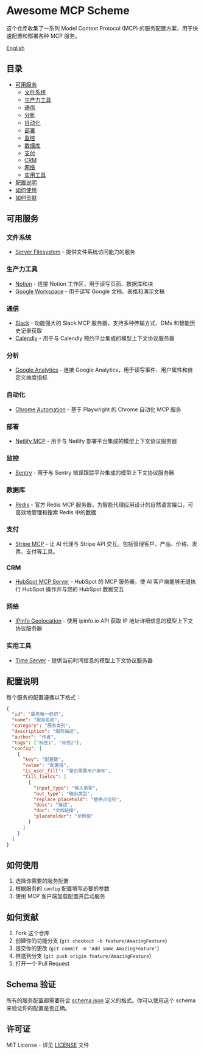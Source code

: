 # Awesome MCP Scheme

这个仓库收集了一系列 Model Context Protocol (MCP) 的服务配置方案，用于快速配置和部署各种 MCP 服务。

[English](./README.md)

## 目录

- [可用服务](#可用服务)
  - [文件系统](#文件系统)
  - [生产力工具](#生产力工具)
  - [通信](#通信)
  - [分析](#分析)
  - [自动化](#自动化)
  - [部署](#部署)
  - [监控](#监控)
  - [数据库](#数据库)
  - [支付](#支付)
  - [CRM](#crm)
  - [网络](#网络)
  - [实用工具](#实用工具)
- [配置说明](#配置说明)
- [如何使用](#如何使用)
- [如何贡献](#如何贡献)

## 可用服务

### 文件系统

- [Server Filesystem](https://github.com/modelcontextprotocol/server-filesystem) - 提供文件系统访问能力的服务

### 生产力工具

- [Notion](https://github.com/makenotion/notion-mcp-server) - 连接 Notion 工作区，用于读写页面、数据库和块
- [Google Workspace](https://github.com/taylorwilsdon/google_workspace_mcp) - 用于读写 Google 文档、表格和演示文稿

### 通信

- [Slack](https://github.com/korotovsky/slack-mcp-server) - 功能强大的 Slack MCP 服务器，支持多种传输方式、DMs 和智能历史记录获取
- [Calendly](https://github.com/meAmitPatil/calendly-mcp-server) - 用于与 Calendly 预约平台集成的模型上下文协议服务器

### 分析

- [Google Analytics](https://github.com/surendranb/google-analytics-mcp) - 连接 Google Analytics，用于读写事件、用户属性和自定义维度指标

### 自动化

- [Chrome Automation](https://github.com/JackZhao98/chrome-automation-mcp) - 基于 Playwright 的 Chrome 自动化 MCP 服务

### 部署

- [Netlify MCP](https://github.com/netlify/netlify-mcp) - 用于与 Netlify 部署平台集成的模型上下文协议服务器

### 监控

- [Sentry](https://github.com/getsentry/sentry-mcp) - 用于与 Sentry 错误跟踪平台集成的模型上下文协议服务器

### 数据库

- [Redis](https://github.com/redis/mcp-redis) - 官方 Redis MCP 服务器，为智能代理应用设计的自然语言接口，可高效地管理和搜索 Redis 中的数据

### 支付

- [Stripe MCP](https://docs.stripe.com/mcp) - 让 AI 代理与 Stripe API 交互。包括管理客户、产品、价格、发票、支付等工具。

### CRM

- [HubSpot MCP Server](https://www.npmjs.com/package/@hubspot/mcp-server) - HubSpot 的 MCP 服务器，使 AI 客户端能够无缝执行 HubSpot 操作并与您的 HubSpot 数据交互

### 网络

- [IPinfo Geolocation](https://github.com/briandconnelly/mcp-server-ipinfo) - 使用 ipinfo.io API 获取 IP 地址详细信息的模型上下文协议服务器

### 实用工具

- [Time Server](https://github.com/modelcontextprotocol/servers/tree/main/src/time) - 提供当前时间信息的模型上下文协议服务器

## 配置说明

每个服务的配置遵循以下格式：

```json
{
  "id": "服务唯一标识",
  "name": "服务名称",
  "category": "服务类别",
  "description": "服务描述",
  "author": "作者",
  "tags": ["标签1", "标签2"],
  "config": [
    {
      "key": "配置键",
      "value": "配置值",
      "is_user_fill": "是否需要用户填写",
      "fill_fields": [
        {
          "input_type": "输入类型",
          "out_type": "输出类型",
          "replace_placehold": "替换占位符",
          "desc": "描述",
          "doc": "文档链接",
          "placeholder": "示例值"
        }
      ]
    }
  ]
}
```

## 如何使用

1. 选择你需要的服务配置
2. 根据服务的 `config` 配置填写必要的参数
3. 使用 MCP 客户端加载配置并启动服务

## 如何贡献

1. Fork 这个仓库
2. 创建你的功能分支 (`git checkout -b feature/AmazingFeature`)
3. 提交你的更改 (`git commit -m 'Add some AmazingFeature'`)
4. 推送到分支 (`git push origin feature/AmazingFeature`)
5. 打开一个 Pull Request

## Schema 验证

所有的服务配置都需要符合 [schema.json](./schema.json) 定义的格式。你可以使用这个 schema 来验证你的配置是否正确。

## 许可证

MIT License - 详见 [LICENSE](./LICENSE) 文件

